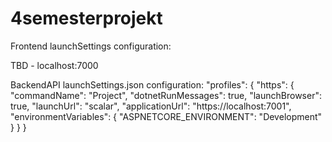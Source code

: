 # 4semesterprojekt

Frontend launchSettings configuration:

TBD - localhost:7000

BackendAPI launchSettings.json configuration:
  "profiles": {
    "https": {
      "commandName": "Project",
      "dotnetRunMessages": true,
      "launchBrowser": true,
      "launchUrl": "scalar",
      "applicationUrl": "https://localhost:7001",
      "environmentVariables": {
        "ASPNETCORE_ENVIRONMENT": "Development"
      }
    }
  }
